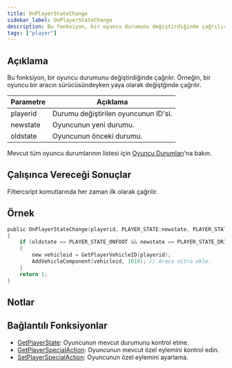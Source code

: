 ```yaml
---
title: OnPlayerStateChange
sidebar_label: OnPlayerStateChange
description: Bu fonksiyon, bir oyuncu durumunu değiştirdiğinde çağrılır. 
tags: ["player"]
---
```


## Açıklama

Bu fonksiyon, bir oyuncu durumunu değiştirdiğinde çağrılır. Örneğin, bir oyuncu bir aracın sürücüsündeyken yaya olarak değiştğinde çağrılır.

| Parametre | Açıklama                                 |
| --------- | ---------------------------------------- |
| playerid  | Durumu değiştirilen oyuncunun ID'si.     |
| newstate  | Oyuncunun yeni durumu.                   |
| oldstate  | Oyuncunun önceki durumu.                 |

Mevcut tüm oyuncu durumlarının listesi için [Oyuncu Durumları](../resources/playerstates)'na bakın. 

## Çalışınca Vereceği Sonuçlar

Filtercsript komutlarında her zaman ilk olarak çağrılır. 

## Örnek

```c
public OnPlayerStateChange(playerid, PLAYER_STATE:newstate, PLAYER_STATE:oldstate)
{
    if (oldstate == PLAYER_STATE_ONFOOT && newstate == PLAYER_STATE_DRIVER) // Oyuncu eğer araca şoför olarak bindiyse...
    {
        new vehicleid = GetPlayerVehicleID(playerid);
        AddVehicleComponent(vehicleid, 1010); // Araca nitro ekle.
    }
    return 1;
}
```

## Notlar

<TipNPCCallbacks />

## Bağlantılı Fonksiyonlar

- [GetPlayerState](../functions/GetPlayerState): Oyuncunun mevcut durumunu kontrol etme.
- [GetPlayerSpecialAction](../functions/GetPlayerSpecialAction): Oyuncunun mevcut özel eylemini kontrol edin. 
- [SetPlayerSpecialAction](../functions/SetPlayerSpecialAction): Oyuncunun özel eylemini ayarlama. 
